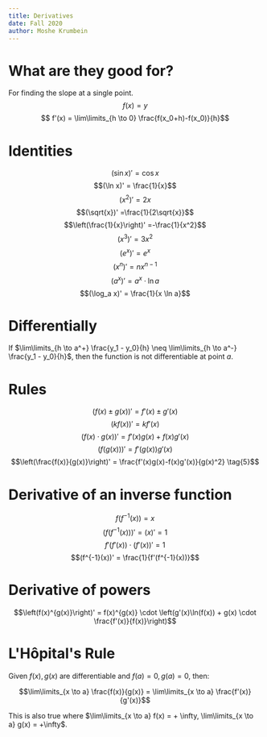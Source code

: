 ```yaml
---
title: Derivatives
date: Fall 2020
author: Moshe Krumbein
---
```


# What are they good for?

For finding the slope at a single point.
$$f(x)=y$$
$$ f'(x) = \lim\limits_{h \to 0} \frac{f(x_0+h)-f(x_0)}{h}$$

# Identities

$$(\sin x)' = \cos x$$
$$(\ln x)' = \frac{1}{x}$$
$$(x^2)'= 2x$$
$$(\sqrt{x})' =\frac{1}{2\sqrt{x}}$$
$$\left(\frac{1}{x}\right)' =-\frac{1}{x^2}$$
$$(x^3)' = 3x^2$$
$$(e^x)' = e^x$$
$$(x^n)'=nx^{n-1}$$
$$(a^x)' = a^x \cdot \ln a$$
$$(\log_a x)' = \frac{1}{x \ln a}$$

# Differentially

If $\lim\limits_{h \to a^+} \frac{y_1 - y_0}{h} \neq \lim\limits_{h \to a^-}
\frac{y_1 - y_0}{h}$, then the function is not differentiable at point $a$.

# Rules

$$(f(x) \pm g(x))' = f'(x) \pm g'(x) \tag{1}$$
$$(kf(x))' = kf'(x) \tag{2}$$
$$(f(x) \cdot g(x))' = f'(x)g(x) + f(x)g'(x) \tag{3}$$
$$(f(g(x)))' = f'(g(x))g'(x) \tag{4}$$
$$\left(\frac{f(x)}{g(x)}\right)' = \frac{f'(x)g(x)-f(x)g'(x)}{g(x)^2} \tag{5}$$

# Derivative of an inverse function

$$f(f^{-1}(x)) = x$$
$$(f(f^{-1}(x)))' = (x)' = 1$$
$$f'(f'(x)) \cdot (f'(x))' = 1$$
$$(f^{-1}(x))' = \frac{1}{f'(f^{-1}(x))}$$

# Derivative of powers
$$\left(f(x)^{g(x)}\right)' = f(x)^{g(x)} \cdot \left(g'(x)\ln(f(x)) + g(x) \cdot \frac{f'(x)}{f(x)}\right)$$

# L'H$\text{\^{o}}$pital's Rule

Given $f(x), g(x)$ are differentiable and $f(a) = 0, g(a) = 0$, then:

$$\lim\limits_{x \to a} \frac{f(x)}{g(x)} = \lim\limits_{x \to a} \frac{f'(x)}{g'(x)}$$

This is also true where $\lim\limits_{x \to a} f(x) = + \infty, \lim\limits_{x \to a} g(x) = +\infty$.
